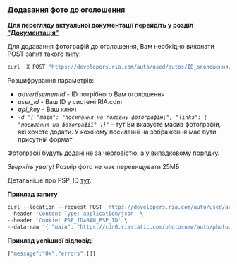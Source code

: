 ### Додавання фото до оголошення

**Для перегляду актуальної документації перейдіть у розділ ["Документація"](https://developers.ria.com/docs/)**

Для додавання фотографій до оголошення, Вам необхідно виконати POST запит такого типу:
````javascript
curl -X POST "https://developers.ria.com/auto/used/autos/ID_оголошення/photos/upload?user_id=ВАШ_ID&api_key=ВАШ_API_КЛЮЧ" -H "accept: application/json" -H "content-type: application/json" -H 'Cookie: PSP_ID=ВАШ_PSP_ID' -d '{ "main": "головне фото", "links": [ "фотографії" ]}'
````
Розшифрування параметрів:

- *advertisementId* - ID потрібного Вам оголошення
- *user_id* - Ваш ID у системі RIA.com
- *api_key* - Ваш ключ
- *`-d '{ "main": "посилання на головну фотографію\", "links": [ "посилання на фотографії" ]}'`* - тут Ви вказуєте масив фотографій, які хочете додати. У кожному посиланні на зображення має бути присутній формат

Фотографії будуть додані не за черговістю, а у випадковому порядку.

*Зверніть увагу!* Розмір фото не має перевищувати 25МБ

Детальніше про PSP_ID [тут](https://www.ria.com/uk/offert/cookie/#soglashenieHead4/).


**Приклад запиту**
````javascript
curl --location --request POST 'https://developers.ria.com/auto/used/autos/ID_оголошення/photos/upload?user_id=ВАШ_ID&api_key=ВАШ_API_КЛЮЧ' \
--header 'Content-Type: application/json' \
--header 'Cookie: PSP_ID=ВАШ_PSP_ID' \
--data-raw '{ "main": "https://cdn0.riastatic.com/photosnew/auto/photo/bmw_320__213471725fx.jpg", "links": [ "https://cdn0.riastatic.com/photosnew/auto/photo/bmw_320__213471725fx.jpg", "https://cdn0.riastatic.com/photosnew/auto/photo/bmw_320__213471726fx.jpg" ]}'
`````


**Приклад успішної відповіді**
````javascript
{"message":"Ok","errors":[]}
````
